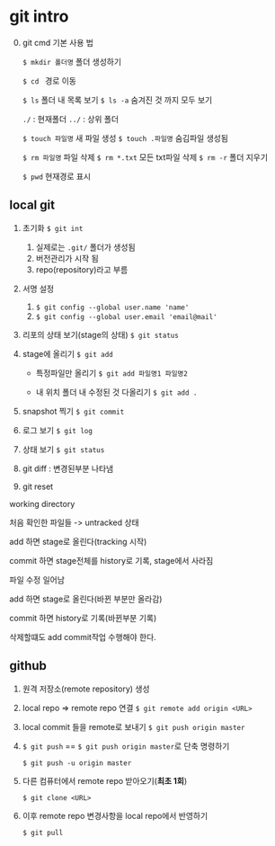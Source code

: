 # git intro

0. git cmd 기본 사용 법

   `$ mkdir 폴더명` 폴더 생성하기

   `$ cd ` 경로 이동 	

   `$ ls` 폴더 내 목록 보기 `$ ls -a` 숨겨진 것 까지 모두 보기

   `./` : 현재폴더 `../` : 상위 폴더

   `$ touch 파일명` 새 파일 생성 `$ touch .파일명` 숨김파일 생성됨

   `$ rm 파일명` 파일 삭제 `$ rm *.txt`  모든 txt파일 삭제  `$ rm -r` 폴더 지우기

   `$ pwd` 현재경로 표시



## local git

1. 초기화 `$ git int`
   1. 실제로는 `.git/` 폴더가 생성됨
   2. 버전관리가 시작 됨
   3. repo(repository)라고 부름
2. 서명 설정
   1. `$ git config --global user.name 'name'`
   2. `$ git config --global user.email 'email@mail'`

3. 리포의 상태 보기(stage의 상태) `$ git status`

4. stage에 올리기 `$ git add`

   - 특정파일만 올리기 `$ git add 파일명1 파일명2` 

   - 내 위치 폴더 내 수정된 것 다올리기 `$ git add .`

5. snapshot 찍기 `$ git commit`

6. 로그 보기 `$ git log`

7. 상태 보기 `$ git status`

8. git diff : 변경된부분 나타냄

9. git reset





working directory

처음 확인한 파일들 -> untracked 상태

add 하면 stage로 올린다(tracking 시작)

commit 하면 stage전체를 history로 기록, stage에서 사라짐

파일 수정 일어남

add 하면 stage로 올린다(바뀐 부분만 올라감)

commit 하면 history로 기록(바뀐부분 기록)

삭제할떄도 add commit작업 수행해야 한다.

## github

1. 원격 저장소(remote repository) 생성

2. local repo => remote repo  연결 `$ git remote add origin <URL>`

3. local commit 들을 remote로 보내기 `$ git push origin master`

4. `$ git push` == `$ git push origin master`로 단축 명령하기

   `$ git push -u origin master`

5. 다른 컴퓨터에서 remote repo 받아오기(**최초 1회**)

   `$ git clone <URL>`

6. 이후 remote repo 변경사항을 local repo에서 반영하기

   `$ git pull`